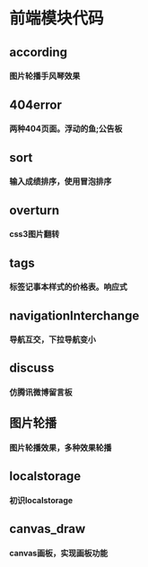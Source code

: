 # 前端模块代码

## according
#### 图片轮播手风琴效果

## 404error
#### 两种404页面。浮动的鱼;公告板

## sort
#### 输入成绩排序，使用冒泡排序

## overturn
#### css3图片翻转

## tags
#### 标签记事本样式的价格表。响应式

## navigationInterchange
#### 导航互交，下拉导航变小

## discuss
#### 仿腾讯微博留言板

## 图片轮播
#### 图片轮播效果，多种效果轮播

## localstorage
#### 初识localstorage

## canvas_draw
#### canvas画板，实现画板功能